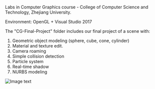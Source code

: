 Labs in Computer Graphics course - College of Computer Science and Technology, Zhejiang University.

Environment: OpenGL + Visual Studio 2017

The "CG-Final-Project" folder includes our final project of a scene with:
1. Geometric object modeling (sphere, cube, cone, cylinder)
2. Material and texture edit.
3. Camera roaming
4. Simple collision detection
5. Particle system
6. Real-time shadow
7. NURBS modeling

![Image text](https://github.com/wpn-zju/Computer-Graphics/blob/master/CG-Final-Project/CG-Final/CG-Final/Image/grub.bmp)